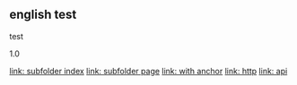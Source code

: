 ## english test

test

1.0

[link: subfolder index](subfolder/)
[link: subfolder page](subfolder/subpage)
[link: with anchor](/test#anchor)
[link: http](http://silverstripe.org)
[link: api](api:DataObject)